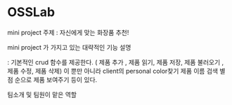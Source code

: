 # OSSLab

mini project 주제 : 자신에게 맞는 화장품 추천!


mini project 가 가지고 있는 대략적인 기능 설명 

: 기본적인 crud 함수를 제공한다. ( 제품 추가 , 제품 읽기, 제품 저장, 제품 불러오기 ,제품 수정, 제품 삭제)
이 뿐만 아니라 client의 personal color찾기 제품 이름 검색 별점 순으로 제품 보여주기 등이 있다.

팀소개 및 팀원이 맡은 역할
